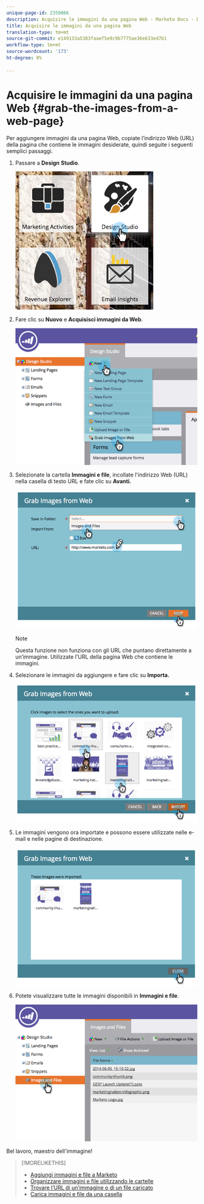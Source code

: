 ```yaml
---
unique-page-id: 2359866
description: Acquisire le immagini da una pagina Web - Marketo Docs - Documentazione prodotto
title: Acquisire le immagini da una pagina Web
translation-type: tm+mt
source-git-commit: e149133a5383faaef5e9c9b7775ae36e633ed7b1
workflow-type: tm+mt
source-wordcount: '173'
ht-degree: 0%

---
```



# Acquisire le immagini da una pagina Web {#grab-the-images-from-a-web-page}

Per aggiungere immagini da una pagina Web, copiate l’indirizzo Web (URL) della pagina che contiene le immagini desiderate, quindi seguite i seguenti semplici passaggi.

1. Passare a **Design** **Studio**.

   ![](assets/designstudio-2.png)

1. Fare clic su **Nuovo** e **Acquisisci immagini da Web**.

   ![](assets/image2014-9-16-11-3a37-3a46.png)

1. Selezionate la cartella **Immagini e file**, incollate l&#39;indirizzo Web (URL) nella casella di testo URL e fate clic su **Avanti.**

   ![](assets/image2014-9-16-11-3a37-3a55.png)

   >[!NOTE]
   >
   >Questa funzione non funziona con gli URL che puntano direttamente a un’immagine. Utilizzate l&#39;URL della pagina Web che contiene le immagini.

1. Selezionare le immagini da aggiungere e fare clic su **Importa.**

   ![](assets/image2014-9-16-11-3a38-3a3.png)

1. Le immagini vengono ora importate e possono essere utilizzate nelle e-mail e nelle pagine di destinazione.

   ![](assets/image2014-9-16-11-3a38-3a9.png)

1. Potete visualizzare tutte le immagini disponibili in **Immagini e file**.

   ![](assets/image2014-9-16-11-3a38-3a18.png)

Bel lavoro, maestro dell&#39;immagine!

>[!MORELIKETHIS]
>
>* [Aggiungi immagini e file a Marketo](add-images-and-files-to-marketo.md)
>* [Organizzare immagini e file utilizzando le cartelle](organize-your-images-and-files-using-folders.md)
>* [Trovare l’URL di un’immagine o di un file caricato](find-the-url-of-an-uploaded-image-or-file.md)
>* [Carica immagini e file da una casella](upload-images-and-files-from-box.md)

>



